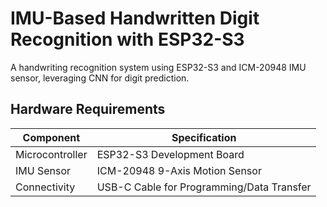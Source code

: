 # IMU-Based Handwritten Digit Recognition with ESP32-S3

A handwriting recognition system using ESP32-S3 and ICM-20948 IMU sensor, leveraging CNN for digit prediction.

## Hardware Requirements
| Component              | Specification                             |
|------------------------|-------------------------------------------|
| Microcontroller        | ESP32-S3 Development Board                |
| IMU Sensor             | ICM-20948 9-Axis Motion Sensor            |
| Connectivity           | USB-C Cable for Programming/Data Transfer |

